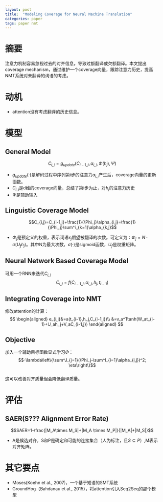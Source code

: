 ```yaml
---
layout: post
title:  "Modeling Coverage for Neural Machine Translation"
categories: paper
tags: paper nmt
---
```

# 摘要
注意力机制容易忽视过去的对齐信息，导致过额翻译或欠额翻译。本文提出coverage mechanism，通过维护一个coverage向量，跟踪注意力历史，提高NMT系统对未翻译的词语的考虑。
# 动机
- attention没有考虑翻译的历史信息。
# 模型
## General Model
$$C_{i,j}=g_{update}(C_{i-1,j},\alpha_{i,j},\Phi(h_j),\Psi)$$  
- $g_{update}(\cdot)$是解码过程中序列第i步的注意力$\alpha_{i,j}$产生后，coverage向量的更新函数。
- $C_{i,j}$是d维的coverage向量，总结了第i步为止，对$h_j$的注意力历史
- $\Psi$是辅助输入

## Linguistic Coverage Model
$$C_{i,j}=C_{i-1,j}+\frac{1}{\Phi_j}\alpha_{i,j}=\frac{1}{\Phi_j}\sum^i_{k=1}\alpha_{k,j}$$  
- $\Phi_j$是预定义的权重，表示词语$x_j$期望被翻译的次数。可定义为：$\Phi_j=N\cdot \sigma(U_fh_j)$。其中N为最大次数，$\sigma(\cdot)$是sigmoid函数，$U_f$是权重矩阵。

## Neural Network Based Coverage Model
可用一个RNN来迭代$C_{i,j}$  
$$C_{i,j}=f(C_{i-1,j},\alpha_{i,j},h_j,t_{i-1})$$

## Integrating Coverage into NMT
修改attention的计算：  
$$
\begin{aligned}
e_{i,j}&=a(t_{i-1},h_j,C_{i-1,j})\\
&=v_a^Ttanh(W_at_{i-1}+U_ah_j+V_aC_{i-1,j})
\end{aligned}
$$  
## Objective
加入一个辅助目标函数显式学习$\Phi$：
$$-\lambda\left\{\sum^J_{j=1}(\Phi_j-\sum^I_{i=1}\alpha_{i,j})^2; \eta\right\}$$  
这可以改善对齐质量但会降低翻译质量。
# 评估
## SAER(S??? Alignment Error Rate)
$$SAER=1-\frac{|M_A\times M_S|+|M_A \times M_P|}{|M_A|+|M_S|}$$
- A是候选对齐，S和P是确定和可能的连接集合（人为标注，且$S \subseteq P$）,M表示对齐矩阵。

# 其它要点
- Moses(Koehn et al., 2007)，一个基于短语的SMT系统
- GroundHog（Bahdanau et al., 2015），将attention引入Seq2Seq的那个模型
